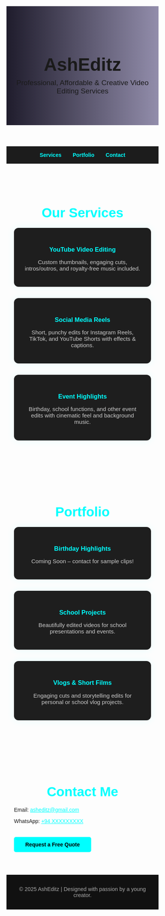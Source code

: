 <!DOCTYPE html>
<html lang="en">
<head>
  <meta charset="UTF-8" />
  <meta name="viewport" content="width=device-width, initial-scale=1.0" />
  <title>AshEditz - Professional Video Editing</title>
  <link href="https://fonts.googleapis.com/css2?family=Poppins:wght@400;600;700&display=swap" rel="stylesheet">
  <style>
    * {
      margin: 0;
      padding: 0;
      box-sizing: border-box;
      font-family: 'Poppins', sans-serif;
    }

    body {
      background-color: #0f0f0f;
      color: #ffffff;
      line-height: 1.6;
    }

    header {
      background: linear-gradient(to right, #1f1c2c, #928dab);
      padding: 60px 20px;
      text-align: center;
    }

    header h1 {
      font-size: 3rem;
      font-weight: 700;
    }

    header p {
      font-size: 1.2rem;
      margin-top: 10px;
    }

    nav {
      background: #1c1c1c;
      display: flex;
      justify-content: center;
      gap: 30px;
      padding: 15px 0;
    }

    nav a {
      color: #00ffff;
      text-decoration: none;
      font-weight: 600;
    }

    section {
      padding: 60px 20px;
      max-width: 1200px;
      margin: auto;
    }

    h2 {
      font-size: 2.2rem;
      margin-bottom: 20px;
      color: #00ffff;
      text-align: center;
    }

    .services, .portfolio {
      display: grid;
      grid-template-columns: repeat(auto-fit, minmax(280px, 1fr));
      gap: 30px;
    }

    .card {
      background: #1e1e1e;
      padding: 25px;
      border-radius: 12px;
      box-shadow: 0 0 20px rgba(0, 255, 255, 0.1);
      text-align: center;
    }

    .card h3 {
      margin-bottom: 10px;
      color: #00ffff;
    }

    .card p {
      font-size: 0.95rem;
      color: #ccc;
    }

    .btn {
      display: inline-block;
      margin-top: 20px;
      padding: 12px 30px;
      background: #00ffff;
      color: #000;
      font-weight: bold;
      border: none;
      border-radius: 5px;
      text-decoration: none;
      transition: 0.3s;
    }

    .btn:hover {
      background: #00dddd;
    }

    footer {
      background: #111;
      text-align: center;
      padding: 30px;
      font-size: 0.9rem;
      color: #aaa;
    }

    a {
      color: #00ffff;
    }
  </style>
</head>
<body>
  <header>
    <h1>AshEditz</h1>
    <p>Professional, Affordable & Creative Video Editing Services</p>
  </header>

  <nav>
    <a href="#services">Services</a>
    <a href="#portfolio">Portfolio</a>
    <a href="#contact">Contact</a>
  </nav>

  <section id="services">
    <h2>Our Services</h2>
    <div class="services">
      <div class="card">
        <h3>YouTube Video Editing</h3>
        <p>Custom thumbnails, engaging cuts, intros/outros, and royalty-free music included.</p>
      </div>
      <div class="card">
        <h3>Social Media Reels</h3>
        <p>Short, punchy edits for Instagram Reels, TikTok, and YouTube Shorts with effects & captions.</p>
      </div>
      <div class="card">
        <h3>Event Highlights</h3>
        <p>Birthday, school functions, and other event edits with cinematic feel and background music.</p>
      </div>
    </div>
  </section>

  <section id="portfolio">
    <h2>Portfolio</h2>
    <div class="portfolio">
      <div class="card">
        <h3>Birthday Highlights</h3>
        <p>Coming Soon – contact for sample clips!</p>
      </div>
      <div class="card">
        <h3>School Projects</h3>
        <p>Beautifully edited videos for school presentations and events.</p>
      </div>
      <div class="card">
        <h3>Vlogs & Short Films</h3>
        <p>Engaging cuts and storytelling edits for personal or school vlog projects.</p>
      </div>
    </div>
  </section>

  <section id="contact">
    <h2>Contact Me</h2>
    <p>Email: <a href="mailto:asheditz@gmail.com">asheditz@gmail.com</a></p>
    <p>WhatsApp: <a href="https://wa.me/94XXXXXXXXX">+94 XXXXXXXXX</a></p>
    <a class="btn" href="mailto:asheditz@gmail.com">Request a Free Quote</a>
  </section>

  <footer>
    &copy; 2025 AshEditz | Designed with passion by a young creator.
  </footer>
</body>
</html>
